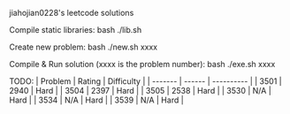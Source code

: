 jiahojian0228's leetcode solutions


Compile static libraries:
bash ./lib.sh


Create new problem:
bash ./new.sh xxxx


Compile & Run solution (xxxx is the problem number):
bash ./exe.sh xxxx

TODO:
| Problem | Rating | Difficulty |
| ------- | ------ | ---------- |
| 3501    | 2940   | Hard       |
| 3504    | 2397   | Hard       |
| 3505    | 2538   | Hard       |
| 3530    | N/A    | Hard       |
| 3534    | N/A    | Hard       |
| 3539    | N/A    | Hard       |